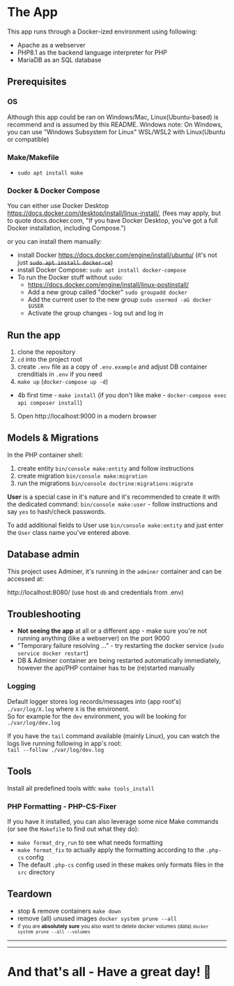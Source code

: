 # The App
This app runs through a Docker-ized environment using following:
- Apache as a webserver
- PHP8.1 as the backend language interpreter for PHP
- MariaDB as an SQL database

## Prerequisites

### OS
Although this app could be ran on Windows/Mac, Linux(Ubuntu-based) is recommend and is assumed by this README.
Windows note: On Windows, you can use "Windows Subsystem for Linux" WSL/WSL2 with Linux(Ubuntu or compatible)

### Make/Makefile
- `sudo apt install make`

### Docker & Docker Compose
You can either use Docker Desktop https://docs.docker.com/desktop/install/linux-install/,
(fees may apply, but to quote docs.docker.com, "If you have Docker Desktop, you’ve got a full Docker installation, including Compose.")

or you can install them manually:
- install Docker https://docs.docker.com/engine/install/ubuntu/ (it's not just <del>`sudo apt install docker-ce`</del>)
- install Docker Compose: `sudo apt install docker-compose`
- To run the Docker stuff without `sudo`:
   - https://docs.docker.com/engine/install/linux-postinstall/
   - Add a new group called "docker" `sudo groupadd docker`
   - Add the current user to the new group `sudo usermod -aG docker $USER`
   - Activate the group changes - log out and log in

## Run the app
1. clone the repository
2. `cd` into the project root
3. create `.env` file as a copy of `.env.example` and adjust DB container crenditials in `.env` if you need
4. `make up` (`docker-compose up -d`)
  - 4b first time - `make install` (if you don't like make - `docker-compose exec api composer install`)
5. Open http://localhost:9000 in a modern browser

## Models & Migrations
In the PHP container shell:
1. create entity `bin/console make:entity` and follow instructions
2. create migration `bin/console make:migration`
3. run the migrations `bin/console doctrine:migrations:migrate`

**User** is a special case in it's nature and it's recommended to create it with the dedicated command:
`bin/console make:user` - follow instructions and say `yes` to hash/check passwords.

To add additional fields to User use `bin/console make:entity` and just enter the `User` class name you've entered above.

## Database admin
This project uses Adminer, it's running in the `adminer` container and can be accessed at:

http://localhost:8080/ (use host `db` and credentials from .env)

## Troubleshooting
- **Not seeing the app** at all or a different app - make sure you're not running anything (like a webserver) on the port 9000
- "Temporary failure resolving ..." - try restarting the docker service (`sudo service docker restart`)
- DB & Adminer container are being restarted automatically immediately, however the api/PHP container has to be (re)started manually
### Logging
Default logger stores log records/messages into (app root's) `./var/log/X.log` where `X` is the environent.
<br>So for example for the `dev` environment, you will be looking for `./var/log/dev.log`

If you have the `tail` command available (mainly Linux), you can watch the logs live running following in app's root:
<br>`tail --follow ./var/log/dev.log`

## Tools
Install all predefined tools with: `make tools_install`
### PHP Formatting - PHP-CS-Fixer
If you have it installed, you can also leverage some nice Make commands (or see the `Makefile` to find out what they do):
- `make format_dry_run` to see what needs formatting
- `make format_fix` to actually apply the formatting according to the `.php-cs` config
- The default `.php-cs` config used in these makes only formats files in the `src` directory

## Teardown
- stop & remove containers `make down`
- remove (all) unused images `docker system prune --all`
- <small>if you are **absolutely sure** you also want to delete docker volumes (data) `docker system prune --all --volumes`</small>

___
___
# And that's all - Have a great day! 🙂
